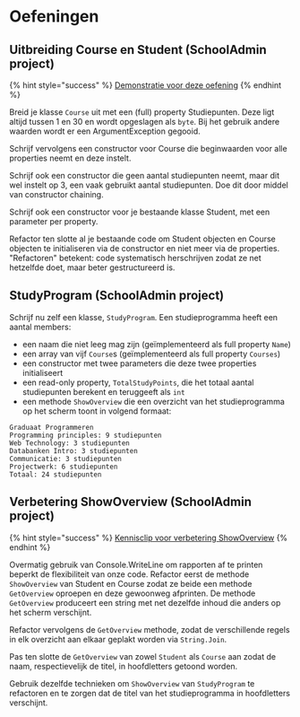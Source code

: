 # Oefeningen

## Uitbreiding Course en Student \(SchoolAdmin project\)

{% hint style="success" %}
[Demonstratie voor deze oefening](https://youtu.be/4NdMsaBOv2o)
{% endhint %}

Breid je klasse `Course` uit met een \(full\) property Studiepunten. Deze ligt altijd tussen 1 en 30 en wordt opgeslagen als `byte`. Bij het gebruik andere waarden wordt er een ArgumentException gegooid.

Schrijf vervolgens een constructor voor Course die beginwaarden voor alle properties neemt en deze instelt.

Schrijf ook een constructor die geen aantal studiepunten neemt, maar dit wel instelt op 3, een vaak gebruikt aantal studiepunten. Doe dit door middel van constructor chaining.

Schrijf ook een constructor voor je bestaande klasse Student, met een parameter per property.

Refactor ten slotte al je bestaande code om Student objecten en Course objecten te initialiseren via de constructor en niet meer via de properties. "Refactoren" betekent: code systematisch herschrijven zodat ze net hetzelfde doet, maar beter gestructureerd is.

## StudyProgram \(SchoolAdmin project\)

Schrijf nu zelf een klasse, `StudyProgram`. Een studieprogramma heeft een aantal members:

* een naam die niet leeg mag zijn \(geïmplementeerd als full property `Name`\)
* een array van vijf `Course`s \(geïmplementeerd als full property `Courses`\)
* een constructor met twee parameters die deze twee properties initialiseert
* een read-only property, `TotalStudyPoints`, die het totaal aantal studiepunten berekent en teruggeeft als `int`
* een methode `ShowOverview` die een overzicht van het studieprogramma op het scherm toont in volgend formaat:

```text
Graduaat Programmeren
Programming principles: 9 studiepunten
Web Technology: 3 studiepunten
Databanken Intro: 3 studiepunten
Communicatie: 3 studiepunten
Projectwerk: 6 studiepunten
Totaal: 24 studiepunten
```

## Verbetering ShowOverview \(SchoolAdmin project\)

{% hint style="success" %}
[Kennisclip voor verbetering ShowOverview](https://youtu.be/mEfGDJdJZ-c)
{% endhint %}

Overmatig gebruik van Console.WriteLine om rapporten af te printen beperkt de flexibiliteit van onze code. Refactor eerst de methode `ShowOverview` van Student en Course zodat ze beide een methode `GetOverview` oproepen en deze gewoonweg afprinten. De methode `GetOverview` produceert een string met net dezelfde inhoud die anders op het scherm verschijnt.

Refactor vervolgens de `GetOverview` methode, zodat de verschillende regels in elk overzicht aan elkaar geplakt worden via `String.Join`.

Pas ten slotte de `GetOverview` van zowel `Student` als `Course` aan zodat de naam, respectievelijk de titel, in hoofdletters getoond worden.

Gebruik dezelfde technieken om `ShowOverview` van `StudyProgram` te refactoren en te zorgen dat de titel van het studieprogramma in hoofdletters verschijnt.

